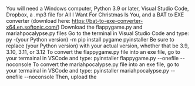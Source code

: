 You will need a Windows computer, Python 3.9 or later, Visual Studio Code, Dropbox, a .mp3 file for All I Want For Christmas Is You, and a BAT to EXE converter (download here: https://bat-to-exe-converter-x64.en.softonic.com/)
Download the flappygame.py and mariahpocalypse.py files
Go to the terminal in Visual Studio Code and type: py -(your Python version) -m pip install pygame pyinstaller
Be sure to replace (your Python version) with your actual version, whether that be 3.9, 3.10, 3.11, or 3.12
To convert the flappygame.py file into an exe file, go to your termainal in VSCode and type: pyinstaller flappygame.py --onefile --noconsole
To convert the mariahpocalypse.py file into an exe file, go to your termainal in VSCode and type: pyinstaller mariahpocalypse.py --onefile --noconsole
Then, upload the 

